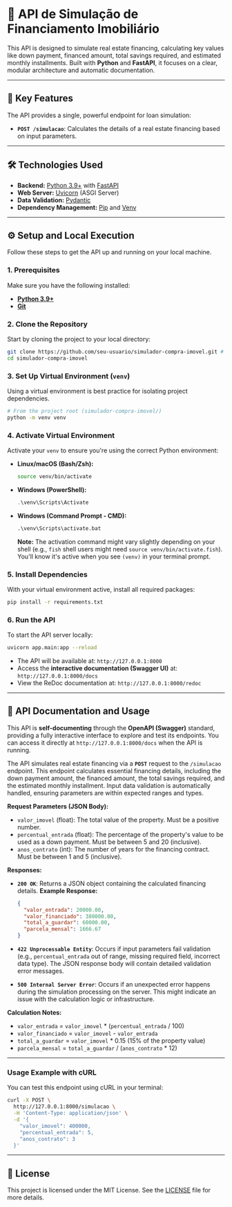 # 🏡 API de Simulação de Financiamento Imobiliário

[](https://www.python.org/)
[](https://fastapi.tiangolo.com/)
[](https://opensource.org/licenses/MIT)

This API is designed to simulate real estate financing, calculating key values like down payment, financed amount, total savings required, and estimated monthly installments. Built with **Python** and **FastAPI**, it focuses on a clear, modular architecture and automatic documentation.

-----

## 🚀 Key Features

The API provides a single, powerful endpoint for loan simulation:

  * **`POST /simulacao`**: Calculates the details of a real estate financing based on input parameters.

-----

## 🛠️ Technologies Used

  * **Backend:** [Python 3.9+](https://www.python.org/) with [FastAPI](https://fastapi.tiangolo.com/)
  * **Web Server:** [Uvicorn](https://www.uvicorn.org/) (ASGI Server)
  * **Data Validation:** [Pydantic](https://pydantic.dev/)
  * **Dependency Management:** [Pip](https://pip.pypa.io/en/stable/) and [Venv](https://docs.python.org/3/library/venv.html)

-----

## ⚙️ Setup and Local Execution

Follow these steps to get the API up and running on your local machine.

### 1\. Prerequisites

Make sure you have the following installed:

  * [**Python 3.9+**](https://www.python.org/downloads/)
  * [**Git**](https://git-scm.com/downloads)

### 2\. Clone the Repository

Start by cloning the project to your local directory:

```bash
git clone https://github.com/seu-usuario/simulador-compra-imovel.git # Update with your repository link
cd simulador-compra-imovel
```

### 3\. Set Up Virtual Environment (`venv`)

Using a virtual environment is best practice for isolating project dependencies.

```bash
# From the project root (simulador-compra-imovel/)
python -m venv venv
```

### 4\. Activate Virtual Environment

Activate your `venv` to ensure you're using the correct Python environment:

  * **Linux/macOS (Bash/Zsh):**

    ```bash
    source venv/bin/activate
    ```

  * **Windows (PowerShell):**

    ```powershell
    .\venv\Scripts\Activate
    ```

  * **Windows (Command Prompt - CMD):**

    ```cmd
    .\venv\Scripts\activate.bat
    ```

    **Note:** The activation command might vary slightly depending on your shell (e.g., `fish` shell users might need `source venv/bin/activate.fish`). You'll know it's active when you see `(venv)` in your terminal prompt.

### 5\. Install Dependencies

With your virtual environment active, install all required packages:

```bash
pip install -r requirements.txt
```

### 6\. Run the API

To start the API server locally:

```bash
uvicorn app.main:app --reload
```

  * The API will be available at: `http://127.0.0.1:8000`
  * Access the **interactive documentation (Swagger UI)** at: `http://127.0.0.1:8000/docs`
  * View the ReDoc documentation at: `http://127.0.0.1:8000/redoc`

-----

## 📝 API Documentation and Usage

This API is **self-documenting** through the **OpenAPI (Swagger)** standard, providing a fully interactive interface to explore and test its endpoints. You can access it directly at `http://127.0.0.1:8000/docs` when the API is running.

The API simulates real estate financing via a **`POST`** request to the `/simulacao` endpoint. This endpoint calculates essential financing details, including the down payment amount, the financed amount, the total savings required, and the estimated monthly installment. Input data validation is automatically handled, ensuring parameters are within expected ranges and types.

**Request Parameters (JSON Body):**

  * `valor_imovel` (float): The total value of the property. Must be a positive number.
  * `percentual_entrada` (float): The percentage of the property's value to be used as a down payment. Must be between 5 and 20 (inclusive).
  * `anos_contrato` (int): The number of years for the financing contract. Must be between 1 and 5 (inclusive).

**Responses:**

  * **`200 OK`**: Returns a JSON object containing the calculated financing details.
    **Example Response:**

    ```json
    {
      "valor_entrada": 20000.00,
      "valor_financiado": 380000.00,
      "total_a_guardar": 60000.00,
      "parcela_mensal": 1666.67
    }
    ```

  * **`422 Unprocessable Entity`**: Occurs if input parameters fail validation (e.g., `percentual_entrada` out of range, missing required field, incorrect data type). The JSON response body will contain detailed validation error messages.

  * **`500 Internal Server Error`**: Occurs if an unexpected error happens during the simulation processing on the server. This might indicate an issue with the calculation logic or infrastructure.

**Calculation Notes:**

  * `valor_entrada` = `valor_imovel` \* (`percentual_entrada` / 100)
  * `valor_financiado` = `valor_imovel` - `valor_entrada`
  * `total_a_guardar` = `valor_imovel` \* 0.15 (15% of the property value)
  * `parcela_mensal` = `total_a_guardar` / (`anos_contrato` \* 12)

-----

### Usage Example with cURL

You can test this endpoint using cURL in your terminal:

```bash
curl -X POST \
  http://127.0.0.1:8000/simulacao \
  -H 'Content-Type: application/json' \
  -d '{
    "valor_imovel": 400000,
    "percentual_entrada": 5,
    "anos_contrato": 3
  }'
```

-----

## 📄 License

This project is licensed under the MIT License. See the [LICENSE](https://www.google.com/search?q=LICENSE) file for more details.